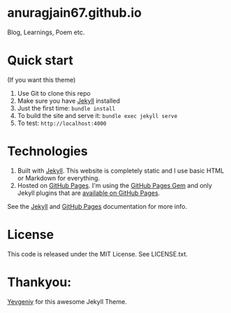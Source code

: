 # anuragjain67.github.io
Blog, Learnings, Poem etc.

# Quick start
(If you want this theme)
1. Use Git to clone this repo
2. Make sure you have [Jekyll](http://jekyllrb.com/docs/installation/) installed
3. Just the first time: `bundle install`
4. To build the site and serve it: `bundle exec jekyll serve`
5. To test: `http://localhost:4000`


# Technologies
1. Built with [Jekyll](http://jekyllrb.com/). This website is completely static
   and I use basic HTML or Markdown for everything.
2. Hosted on [GitHub Pages](https://pages.github.com/). I'm using the 
   [GitHub Pages Gem](https://help.github.com/articles/using-jekyll-with-pages/)
   and only Jekyll plugins that are 
   [available on GitHub Pages](https://help.github.com/articles/repository-metadata-on-github-pages/).

See the [Jekyll](http://jekyllrb.com/) and [GitHub Pages](https://pages.github.com/)
documentation for more info.


# License
This code is released under the MIT License. See LICENSE.txt.

# Thankyou:
[Yevgeniy](https://github.com/brikis98/yevgeniy-brikman-homepage) for this awesome Jekyll Theme.

